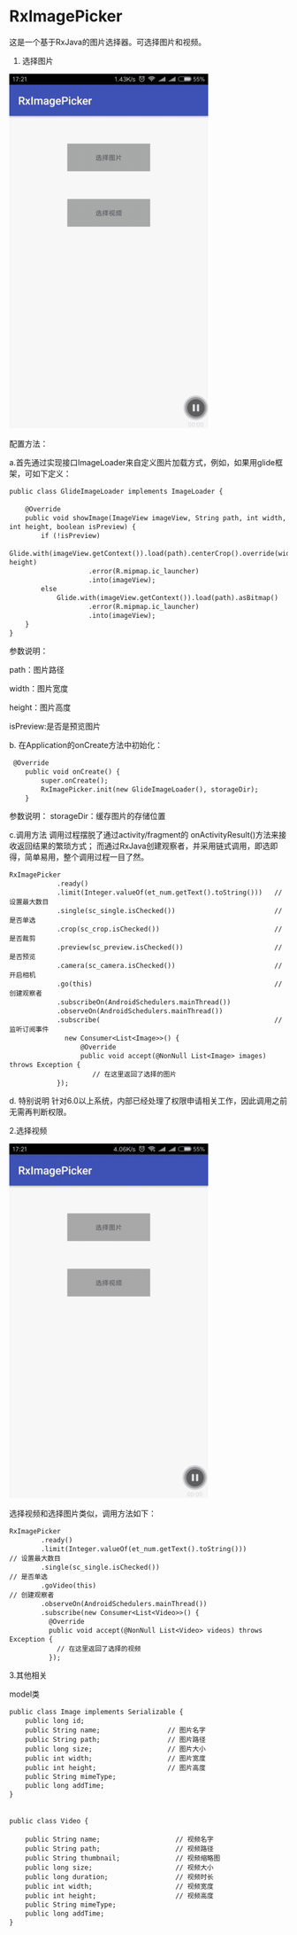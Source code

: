 # RxImagePicker

这是一个基于RxJava的图片选择器。可选择图片和视频。

1. 选择图片

![image](https://github.com/devilist/RxImagePicker/raw/master/images/image.gif)


配置方法：

a.首先通过实现接口ImageLoader来自定义图片加载方式，例如，如果用glide框架，可如下定义：
```
public class GlideImageLoader implements ImageLoader {

    @Override
    public void showImage(ImageView imageView, String path, int width, int height, boolean isPreview) {
        if (!isPreview)
            Glide.with(imageView.getContext()).load(path).centerCrop().override(width, height)
                    .error(R.mipmap.ic_launcher)
                    .into(imageView);
        else
            Glide.with(imageView.getContext()).load(path).asBitmap()
                    .error(R.mipmap.ic_launcher)
                    .into(imageView);
    }
}
```
参数说明：

path：图片路径

width：图片宽度

height：图片高度

isPreview:是否是预览图片

b. 在Application的onCreate方法中初始化：
```
 @Override
    public void onCreate() {
        super.onCreate();
        RxImagePicker.init(new GlideImageLoader(), storageDir);
    }
```
参数说明：
storageDir：缓存图片的存储位置

c.调用方法
调用过程摆脱了通过activity/fragment的 onActivityResult()方法来接收返回结果的繁琐方式；
而通过RxJava创建观察者，并采用链式调用，即选即得，简单易用，整个调用过程一目了然。

```
RxImagePicker
            .ready()
            .limit(Integer.valueOf(et_num.getText().toString()))   // 设置最大数目
            .single(sc_single.isChecked())                         // 是否单选
            .crop(sc_crop.isChecked())                             // 是否裁剪 
            .preview(sc_preview.isChecked())                       // 是否预览
            .camera(sc_camera.isChecked())                         // 开启相机
            .go(this)                                              // 创建观察者
            .subscribeOn(AndroidSchedulers.mainThread())         
            .observeOn(AndroidSchedulers.mainThread())             
            .subscribe(                                            // 监听订阅事件
              new Consumer<List<Image>>() {
                  @Override
                  public void accept(@NonNull List<Image> images) throws Exception {
                     // 在这里返回了选择的图片
            });              
```
d. 特别说明
针对6.0以上系统，内部已经处理了权限申请相关工作，因此调用之前无需再判断权限。

2.选择视频

![image](https://github.com/devilist/RxImagePicker/raw/master/images/video.gif)

选择视频和选择图片类似，调用方法如下：

```
RxImagePicker
        .ready()
        .limit(Integer.valueOf(et_num.getText().toString()))          // 设置最大数目
        .single(sc_single.isChecked())                                // 是否单选
        .goVideo(this)                                                // 创建观察者
        .observeOn(AndroidSchedulers.mainThread())
        .subscribe(new Consumer<List<Video>>() {
          @Override
          public void accept(@NonNull List<Video> videos) throws Exception {
            // 在这里返回了选择的视频        
          });
```

3.其他相关

model类
```
public class Image implements Serializable {
    public long id;
    public String name;                 // 图片名字
    public String path;                 // 图片路径
    public long size;                   // 图片大小
    public int width;                   // 图片宽度
    public int height;                  // 图片高度
    public String mimeType;
    public long addTime;
}


public class Video {

    public String name;                   // 视频名字
    public String path;                   // 视频路径
    public String thumbnail;              // 视频缩略图
    public long size;                     // 视频大小
    public long duration;                 // 视频时长
    public int width;                     // 视频宽度
    public int height;                    // 视频高度
    public String mimeType;
    public long addTime;
}

```




